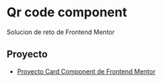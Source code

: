 # Qr code component

Solucion de reto de Frontend Mentor

## Proyecto

- [Proyecto Card Component de Frontend Mentor](https://carrilloCd.github.io/Frontend-Mentor-solution-of-challenges/)
